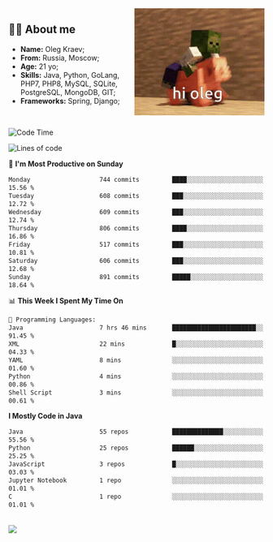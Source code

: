 <img align="right" height="211" width="256" src="res/hi-oleg.gif">
<div>
	<h2>👨‍💻 About me</h2>
	<ul align="left">
	    <li><strong>Name:</strong> Oleg Kraev;</li>
	    <li><strong>From:</strong> Russia, Moscow;</li>
	    <li><strong>Age:</strong> 21 yo;</li>
	    <li><strong>Skills:</strong> Java, Python, GoLang, PHP7, PHP8, MySQL, SQLite, PostgreSQL, MongoDB, GIT;</li>
	    <li><strong>Frameworks:</strong> Spring, Django;</li>
	</ul>
</div>
<br>

<!--START_SECTION:waka-->
![Code Time](http://img.shields.io/badge/Code%20Time-1%2C150%20hrs-blue)

![Lines of code](https://img.shields.io/badge/From%20Hello%20World%20I%27ve%20Written-1.8%20million%20lines%20of%20code-blue)

📅 **I'm Most Productive on Sunday** 

```text
Monday                   744 commits         ████░░░░░░░░░░░░░░░░░░░░░   15.56 % 
Tuesday                  608 commits         ███░░░░░░░░░░░░░░░░░░░░░░   12.72 % 
Wednesday                609 commits         ███░░░░░░░░░░░░░░░░░░░░░░   12.74 % 
Thursday                 806 commits         ████░░░░░░░░░░░░░░░░░░░░░   16.86 % 
Friday                   517 commits         ███░░░░░░░░░░░░░░░░░░░░░░   10.81 % 
Saturday                 606 commits         ███░░░░░░░░░░░░░░░░░░░░░░   12.68 % 
Sunday                   891 commits         █████░░░░░░░░░░░░░░░░░░░░   18.64 % 
```


📊 **This Week I Spent My Time On** 

```text
💬 Programming Languages: 
Java                     7 hrs 46 mins       ███████████████████████░░   91.45 % 
XML                      22 mins             █░░░░░░░░░░░░░░░░░░░░░░░░   04.33 % 
YAML                     8 mins              ░░░░░░░░░░░░░░░░░░░░░░░░░   01.60 % 
Python                   4 mins              ░░░░░░░░░░░░░░░░░░░░░░░░░   00.86 % 
Shell Script             3 mins              ░░░░░░░░░░░░░░░░░░░░░░░░░   00.61 % 
```

**I Mostly Code in Java** 

```text
Java                     55 repos            ██████████████░░░░░░░░░░░   55.56 % 
Python                   25 repos            ██████░░░░░░░░░░░░░░░░░░░   25.25 % 
JavaScript               3 repos             █░░░░░░░░░░░░░░░░░░░░░░░░   03.03 % 
Jupyter Notebook         1 repo              ░░░░░░░░░░░░░░░░░░░░░░░░░   01.01 % 
C                        1 repo              ░░░░░░░░░░░░░░░░░░░░░░░░░   01.01 % 
```




<!--END_SECTION:waka-->

<br>
<img align="center" src="https://wakatime.com/share/@hteppl/18a68a4e-e1fb-41eb-b9f2-e999d76b9bac.svg">

